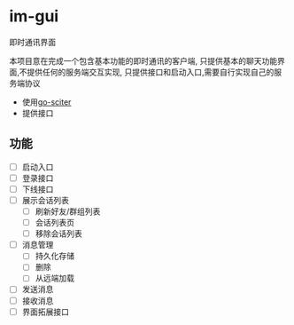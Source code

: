 # im-gui
即时通讯界面

本项目意在完成一个包含基本功能的即时通讯的客户端,
只提供基本的聊天功能界面,不提供任何的服务端交互实现,
只提供接口和启动入口,需要自行实现自己的服务端协议

* 使用[go-sciter](https://github.com/sciter-sdk/go-sciter)
* 提供接口

## 功能
* [ ] 启动入口
* [ ] 登录接口
* [ ] 下线接口
* [ ] 展示会话列表
    * [ ] 刷新好友/群组列表
    * [ ] 会话列表页
    * [ ] 移除会话列表
* [ ] 消息管理
    * [ ] 持久化存储
    * [ ] 删除
    * [ ] 从远端加载
* [ ] 发送消息
* [ ] 接收消息
* [ ] 界面拓展接口